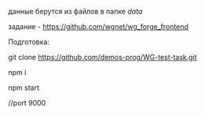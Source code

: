 данные берутся из файлов в папке *data*

задание - https://github.com/wgnet/wg_forge_frontend

Подготовка:

git clone https://github.com/demos-prog/WG-test-task.git

npm i

npm start

//port 9000